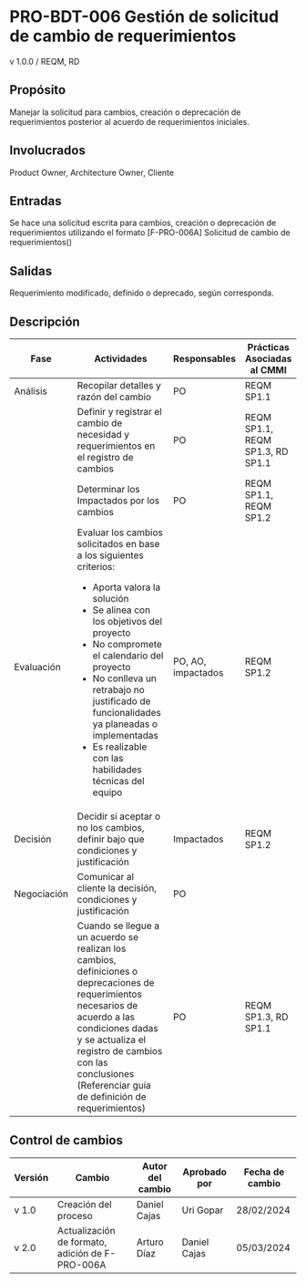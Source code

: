 # PRO-BDT-006 Gestión de solicitud de cambio de requerimientos

v 1.0.0 / REQM, RD

## Propósito

Manejar la solicitud para cambios, creación o deprecación de requerimientos posterior al acuerdo de requerimientos iniciales.

## Involucrados

Product Owner, Architecture Owner, Cliente

## Entradas

Se hace una solicitud escrita para cambios, creación o deprecación de requerimientos utilizando el formato [F-PRO-006A] Solicitud de cambio de requerimientos()

## Salidas

Requerimiento modificado, definido o deprecado, según corresponda.

## Descripción

| Fase        | Actividades                                                                                                                                                                                                                                                                                                                                                                          | Responsables       | Prácticas Asociadas al CMMI      |
| ----------- | ------------------------------------------------------------------------------------------------------------------------------------------------------------------------------------------------------------------------------------------------------------------------------------------------------------------------------------------------------------------------------------ | ------------------ | -------------------------------- |
| Análisis    | Recopilar detalles y razón del cambio                                                                                                                                                                                                                                                                                                                                                | PO                 | REQM SP1.1                       |
|             | Definir y registrar el cambio de necesidad y requerimientos en el registro de cambios                                                                                                                                                                                                                                                                                                | PO                 | REQM SP1.1, REQM SP1.3, RD SP1.1 |
|             | Determinar los Impactados por los cambios                                                                                                                                                                                                                                                                                                                                            | PO                 | REQM SP1.1, REQM SP1.2           |
| Evaluación  | Evaluar los cambios solicitados en base a los siguientes criterios: <ul><li>Aporta valora la solución</li> <li>Se alinea con los objetivos del proyecto</li> <li>No compromete el calendario del proyecto</li> <li> No conlleva un retrabajo no justificado de funcionalidades ya planeadas o implementadas</li> <li>Es realizable con las habilidades técnicas del equipo</li></ul> | PO, AO, impactados | REQM SP1.2                       |
| Decisión    | Decidir si aceptar o no los cambios, definir bajo que condiciones y justificación                                                                                                                                                                                                                                                                                                    | Impactados         | REQM SP1.2                       |
| Negociación | Comunicar al cliente la decisión, condiciones y justificación                                                                                                                                                                                                                                                                                                                        | PO                 |                                  |
|             | Cuando se llegue a un acuerdo se realizan los cambios, definiciones o deprecaciones de requerimientos necesarios de acuerdo a las condiciones dadas y se actualiza el registro de cambios con las conclusiones (Referenciar guía de definición de requerimientos)                                                                                                                    | PO                 | REQM SP1.3, RD SP1.1             |

## Control de cambios

| Versión | Cambio                 | Autor del cambio | Aprobado por | Fecha de cambio |
| ------- | ---------------------- | ---------------- | ------------ | --------------- |
| v 1.0 | Creación del proceso | Daniel Cajas     | Uri Gopar    | 28/02/2024      |
| v 2.0 | Actualización de formato, adición de F-PRO-006A | Arturo Díaz     | Daniel Cajas    | 05/03/2024      |